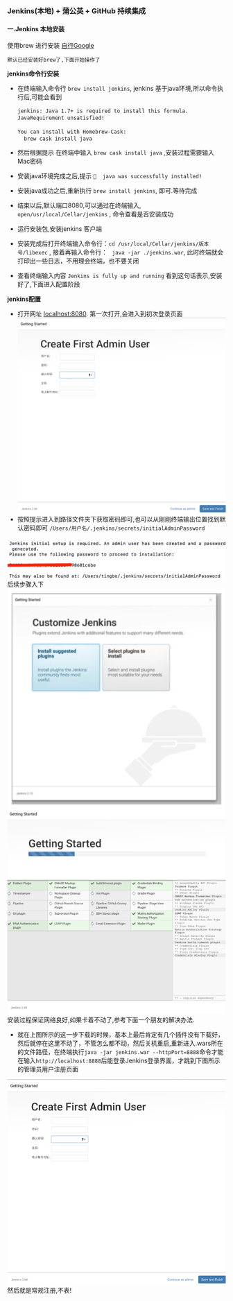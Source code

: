 ### Jenkins(本地) + 蒲公英 + GitHub  持续集成 

#### 一.Jenkins 本地安装
使用brew 进行安装  [自行Google](www.google.com)

`默认已经安装好brew了,下面开始操作了`

 **jenkins命令行安装**
 
-   在终端输入命令行 `brew install jenkins`, jenkins 基于java环境,所以命令执行后,可能会看到


	```
	jenkins: Java 1.7+ is required to install this formula.
	JavaRequirement unsatisfied!
	
	You can install with Homebrew-Cask:
	  brew cask install java
	```
* 然后根据提示 在终端中输入 `brew cask install java` ,安装过程需要输入Mac密码
 
* 安装java环境完成之后,提示 `🍺  java was successfully installed!`

* 安装java成功之后,重新执行 `brew install jenkins`, 即可.等待完成
* 结束以后,默认端口8080,可以通过在终端输入, `open/usr/local/Cellar/jenkins` , 命令查看是否安装成功

* 运行安装包,安装jenkins 客户端

* 安装完成后打开终端输入命令行：`cd /usr/local/Cellar/jenkins/版本号/libexec` , 接着再输入命令行： ` java -jar ./jenkins.war`,    此时终端就会打印出一些日志，不用理会终端，也不要关闭

* 查看终端输入内容 `Jenkins is fully up and running` 看到这句话表示,安装好了,下面进入配置阶段



**jenkins配置** 

* 打开网址 [localhost:8080](http://localhost:8080/login?from=%2F). 第一次打开,会进入到初次登录页面 ![](img/Jenkins注册页面.png)
* 按照提示进入到路径文件夹下获取密码即可,也可以从刚刚终端输出位置找到默认密码即可 `/Users/用户名/.jenkins/secrets/initialAdminPassword` 

 ![](img/Jenkins终端密码提示.png)
 后续步骤入下
 ![](img/Jenkins配置选择页.png)
 ![](img/Jenkins安装进度页.png)
 安装过程保证网络良好,如果卡着不动了,参考下面一个朋友的解决办法.

* 就在上图所示的这一步下载的时候，基本上最后肯定有几个插件没有下载好，然后就停在这里不动了，不管怎么都不动，然后关机重启,重新进入.wars所在的文件路径，在终端执行`java -jar jenkins.war --httpPort=8888`命令才能在输入`http://localhost:8888`后能登录Jenkins登录界面，才跳到下图所示的管理员用户注册页面

 ![](img/Jenkins注册页面.png)
 然后就是常规注册,不表!
 

